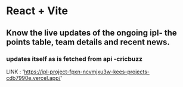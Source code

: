 # React + Vite
## Know the live updates of the ongoing ipl- the points table, team details and recent news.
### updates itself as is fetched from api -cricbuzz

LINK : 'https://ipl-project-fpxn-ncvmjxu3w-kees-projects-cdb7990e.vercel.app/'
